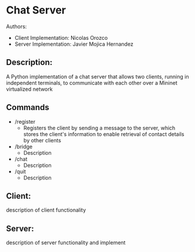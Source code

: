 # Chat Server 
Authors:
 * Client Implementation: Nicolas Orozco 
 * Server Implementation: Javier Mojica Hernandez

 ## Description:
A Python implementation of a chat server that allows two clients, running in independent terminals, to communicate with each other over a Mininet virtualized network

## Commands 
- /register
  * Registers the client by sending a message to the server, which stores the client's information to enable retrieval of contact details by other clients
- /bridge
   * Description 
- /chat
  * Description
- /quit
  * Description


 ## Client:
 description of client functionality 

 ## Server:
 description of server functionality and implement 
